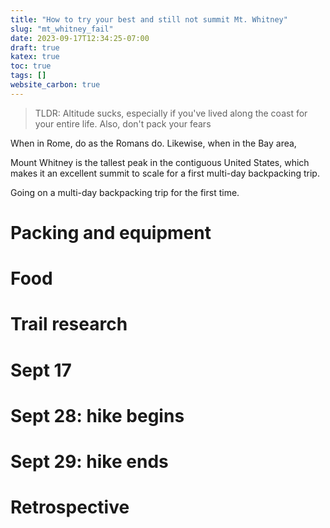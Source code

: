 ```yaml
---
title: "How to try your best and still not summit Mt. Whitney"
slug: "mt_whitney_fail"
date: 2023-09-17T12:34:25-07:00
draft: true
katex: true
toc: true
tags: []
website_carbon: true
---
```


> TLDR:
>   Altitude sucks, especially if you've lived along the coast for your entire life.
>   Also, don't pack your fears


When in Rome, do as the Romans do.
Likewise, when in the Bay area, 

Mount Whitney is the tallest peak in the contiguous United States, which makes it an excellent summit to scale for a first multi-day backpacking trip.




Going on a multi-day backpacking trip for the first time.




# Packing and equipment

# Food

# Trail research



# Sept 17

# Sept 28: hike begins

# Sept 29: hike ends


# Retrospective
